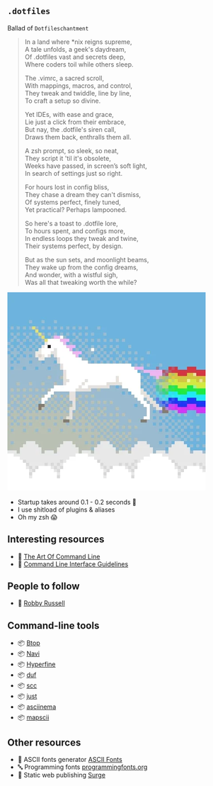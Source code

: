 
## `.dotfiles`

Ballad of `Dotfileschantment`

>In a land where *nix reigns supreme,  
>A tale unfolds, a geek's daydream,  
>Of .dotfiles vast and secrets deep,  
>Where coders toil while others sleep.  
>
>The .vimrc, a sacred scroll,  
>With mappings, macros, and control,  
>They tweak and twiddle, line by line,  
>To craft a setup so divine.  
>
>Yet IDEs, with ease and grace,  
>Lie just a click from their embrace,  
>But nay, the .dotfile's siren call,  
>Draws them back, enthralls them all. 
>
>A zsh prompt, so sleek, so neat,  
>They script it 'til it's obsolete,  
>Weeks have passed, in screen’s soft light,  
>In search of settings just so right.  
>
>For hours lost in config bliss,  
>They chase a dream they can't dismiss,  
>Of systems perfect, finely tuned,  
>Yet practical? Perhaps lampooned.  
>
>So here's a toast to .dotfile lore,  
>To hours spent, and configs more,  
>In endless loops they tweak and twine,  
>Their systems perfect, by design.  
>
>But as the sun sets, and moonlight beams,  
>They wake up from the config dreams,  
>And wonder, with a wistful sigh,  
>Was all that tweaking worth the while?  

![Unicorns](./unicorn.webp)

- Startup takes around 0.1 - 0.2 seconds 🎉
- I use shitload of plugins & aliases
- Oh my zsh 😱

## Interesting resources
- 🔗 [The Art Of Command Line](https://github.com/jlevy/the-art-of-command-line)
- 🔗 [Command Line Interface Guidelines](https://clig.dev/#foreword)

## People to follow
- 🔗 [Robby Russell](https://github.com/robbyrussell)

## Command-line tools
- 📦 [Btop](https://github.com/aristocratos/btop)
- 📦 [Navi](https://github.com/denisidoro/navi)
- 📦 [Hyperfine](https://github.com/sharkdp/hyperfine)
- 📦 [duf](https://github.com/muesli/duf)
- 📦 [scc](https://github.com/boyter/scc)
- 📦 [just](https://github.com/casey/just)
- 📦 [asciinema](https://asciinema.org/)
- 📦 [mapscii](https://github.com/rastapasta/mapscii)

## Other resources
- 🔗 ASCII fonts generator [ASCII Fonts](https://patorjk.com/software/taag/#p=display&h=2&f=Banner3-D&t=text%0A)
- 🔤 Programming fonts [programmingfonts.org](https://www.programmingfonts.org/#monaspace-neon)
- 🚀 Static web publishing [Surge](https://surge.sh/)
